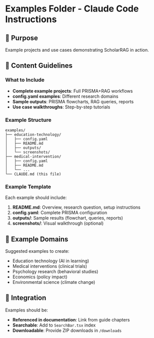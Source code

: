 # Examples Folder - Claude Code Instructions

## 📁 Purpose

Example projects and use cases demonstrating ScholarRAG in action.

## 📝 Content Guidelines

### What to Include

- **Complete example projects**: Full PRISMA+RAG workflows
- **config.yaml examples**: Different research domains
- **Sample outputs**: PRISMA flowcharts, RAG queries, reports
- **Use case walkthroughs**: Step-by-step tutorials

### Example Structure

```
examples/
├── education-technology/
│   ├── config.yaml
│   ├── README.md
│   ├── outputs/
│   └── screenshots/
├── medical-intervention/
│   ├── config.yaml
│   ├── README.md
│   └── ...
└── CLAUDE.md (this file)
```

### Example Template

Each example should include:

1. **README.md**: Overview, research question, setup instructions
2. **config.yaml**: Complete PRISMA configuration
3. **outputs/**: Sample results (flowchart, queries, reports)
4. **screenshots/**: Visual walkthrough (optional)

## 🎯 Example Domains

Suggested examples to create:
- Education technology (AI in learning)
- Medical interventions (clinical trials)
- Psychology research (behavioral studies)
- Economics (policy impact)
- Environmental science (climate change)

## 🔗 Integration

Examples should be:
- **Referenced in documentation**: Link from guide chapters
- **Searchable**: Add to `SearchBar.tsx` index
- **Downloadable**: Provide ZIP downloads in `/downloads`
